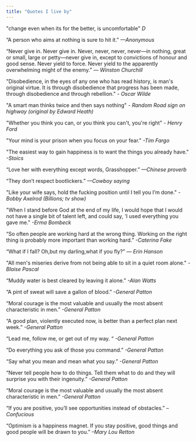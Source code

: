 ```yaml
---
title: "Quotes I live by"
---
```

"change even when its for the better, is uncomfortable" _D_

“A person who aims at nothing is sure to hit it.” _—Anonymous_

“Never give in. Never give in. Never, never, never, never—in nothing, great or small, large or petty—never give in, except to convictions of honour and good sense. Never yield to force. Never yield to the apparently overwhelming might of the enemy.” _― Winston Churchill_

"Disobedience, in the eyes of any one who has read history, is man's original virtue. It is through disobedience that progress has been made, through disobedience and through rebellion." _- Oscar Wilde_

"A smart man thinks twice and then says nothing" _- Random Road sign on highway (original by Edward Heath)_

"Whether you think you can, or you think you can't, you're right" _- Henry Ford_

"Your mind is your prison when you focus on your fear." _-Tim Fargo_

"The easiest way to gain happiness is to want the things you already have." _-Stoics_

“Love her with everything except words, Grasshopper.” _—Chinese proverb_

“They don’t respect bootlickers.” _—Cowboy saying_

"Like your wife says, hold the fucking position until I tell you I’m done." _-Bobby Axelrod (Billions; tv show)_

"When I stand before God at the end of my life, I would hope that I would not have a single bit of talent left, and could say, 'I used everything you gave me." _-Erma Bombeck_

“So often people are working hard at the wrong thing. Working on the right thing is probably more important than working hard.” _-Caterina Fake_

“What if I fall? Oh,but my darling,what if you fly?” _― Erin Hanson_

"All men's miseries derive from not being able to sit in a quiet room alone." _-Blaise Pascal_

“Muddy water is best cleared by leaving it alone.” _-Alan Watts_

 “A pint of sweat will save a gallon of blood.” _-General Patton_

“Moral courage is the most valuable and usually the most absent characteristic in men.” _-General Patton_

“A good plan, violently executed now, is better than a perfect plan next week.” _-General Patton_

“Lead me, follow me, or get out of my way. “ _-General Patton_

“Do everything you ask of those you command.”  _-General Patton_

“Say what you mean and mean what you say.”  _-General Patton_

“Never tell people how to do things. Tell them what to do and they will surprise you with their ingenuity.”  _-General Patton_

“Moral courage is the most valuable and usually the most absent characteristic in men.” _-General Patton_

“If you are positive, you’ll see opportunities instead of obstacles.” _–Confucious_

“Optimism is a happiness magnet. If you stay positive, good things and good people will be drawn to you.” _–Mary Lou Retton_
